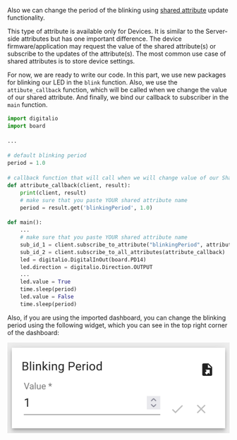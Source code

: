 Also we can change the period of the blinking using [shared attribute](/docs/{{page.docsPrefix}}user-guide/attributes/#shared-attributes) update functionality.

This type of attribute is available only for Devices. It is similar to the Server-side attributes but has one important 
difference. The device firmware/application may request the value of the shared attribute(s) or subscribe to the updates 
of the attribute(s). The most common use case of shared attributes is to store device settings.

For now, we are ready to write our code. In this part, we use new packages for blinking our LED in the `blink` function.
Also, we use the `attibute_callback` function, which will be called when we change the value of our shared attribute. And 
finally, we bind our callback to subscriber in the `main` function.

```python
import digitalio
import board

...

# default blinking period
period = 1.0

# callback function that will call when we will change value of our Shared Attribute
def attribute_callback(client, result):
    print(client, result)
    # make sure that you paste YOUR shared attribute name
    period = result.get('blinkingPeriod', 1.0)

def main():
    ...
    # make sure that you paste YOUR shared attribute name
    sub_id_1 = client.subscribe_to_attribute("blinkingPeriod", attribute_callback)
    sub_id_2 = client.subscribe_to_all_attributes(attribute_callback)
    led = digitalio.DigitalInOut(board.PD14)
    led.direction = digitalio.Direction.OUTPUT
    ...
    led.value = True
    time.sleep(period)
    led.value = False
    time.sleep(period)
```

Also, if you are using the imported dashboard, you can change the blinking period using the following widget, which you 
can see in the top right corner of the dashboard:

![](/images/devices-library/basic/single-board-computers/attribute-update-widget.png)
